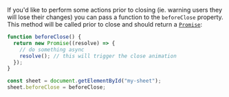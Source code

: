 If you'd like to perform some actions prior to closing (ie. warning users they will lose their changes) you can pass a function to the `beforeClose` property. This method will be called prior to close and should return a [`Promise`](https://developer.mozilla.org/en-US/docs/Web/JavaScript/Reference/Global_Objects/Promise):

```js
function beforeClose() {
  return new Promise((resolve) => {
    // do something async
    resolve(); // this will trigger the close animation
  });
}

const sheet = document.getElementById("my-sheet");
sheet.beforeClose = beforeClose;
```
